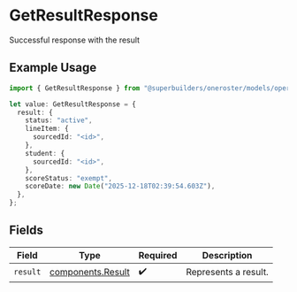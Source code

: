 # GetResultResponse

Successful response with the result

## Example Usage

```typescript
import { GetResultResponse } from "@superbuilders/oneroster/models/operations";

let value: GetResultResponse = {
  result: {
    status: "active",
    lineItem: {
      sourcedId: "<id>",
    },
    student: {
      sourcedId: "<id>",
    },
    scoreStatus: "exempt",
    scoreDate: new Date("2025-12-18T02:39:54.603Z"),
  },
};
```

## Fields

| Field                                                  | Type                                                   | Required                                               | Description                                            |
| ------------------------------------------------------ | ------------------------------------------------------ | ------------------------------------------------------ | ------------------------------------------------------ |
| `result`                                               | [components.Result](../../models/components/result.md) | :heavy_check_mark:                                     | Represents a result.                                   |
